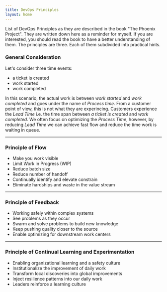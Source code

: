 ```yaml
---
title: DevOps Principles
layout: home
---
```


List of DevOps Principles as they are described in the book "The Phoenix Project".
They are written down here as a reminder for myself.
If you are interested, you should read the book to have a better understanding of them.
The principles are three. 
Each of them subdivided into practical hints.

### General Consideration

Let's consider three time events:
- a ticket is created
- work started
- work completed

In this scenario, the actual work is between *work started* and *work completed* and goes under the name of *Process time*.
From a customer point of view, this is not what they are experincing. 
Customers experience the *Lead Time* i.e. the time span between *a ticket is created* and *work completed*.
We often focus on optimizing the *Process Time*, however, by reducing *Lead Time* we can achieve fast flow and reduce the time work is waiting in queue. 

***
### Principle of Flow

- Make you work visible
- Limit Work in Progress (WIP)
- Reduce batch size
- Reduce number of handoff
- Continually identify and elevate constrain
- Eliminate hardships and waste in the value stream

***
### Principle of Feedback

- Working safely within complex systems
- See problems as they occur
- Swarm and solve problems to build new knowledge
- Keep pushing quality closer to the source
- Enable optimizing for downstream work centers

***
### Principle of Continual Learning and Experimentation

- Enabling organizational learning and a safety culture
- Institutionalize the improvement of daily work
- Transform local discoveries into global improvements
- Inject resilience patterns into our daily work
- Leaders reinforce a learning culture

